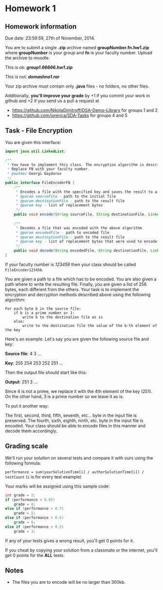 Homework 1
==========
## Homework information
Due date: 23:59:59, 27th of November, 2014.

You are to submit a single **.zip** archive named **groupNumber.fn.hw1.zip**
where **groupNumber** is your group and **fn** is your faculty number.
Upload the archive to moodle.

This is ok: ***group1.66666.hw1.zip***

This is not: ***domashno1.rar***

Your zip archive must contain only **.java** files - no folders, no other files.

Additionally, **you'll improve your grade** by +1 if you commit your work in github
and +2 if you send us a pull a request at 
* https://github.com/NikolaDimitroff/DSA-Demo-Library for groups 1 and 2
* https://github.com/jorenca/SDA-Tasks for groups 4 and 5

## Task - File Encryption

You are given this interface:

```java
import java.util.LinkedList;

/**
 * You have to implement this class. The encryption algorithm is described below.
 * Replace FN with your faculty number.
 * @author Georgi Gaydarov
 */
public interface FileEncoderFN { 
    /**
     * Encodes a file with the specified key and saves the result to a given file.
     * @param sourceFile - path to the initial file
     * @param destinationFile - path to the result file
     * @param key - list of replacement bytes
     */
    public void encode(String sourceFile, String destinationFile, LinkedList<Byte> key);
    
    /**
     * Decodes a file that was encoded with the above algorithm.
     * @param encodedFile - path to encoded file
     * @param destinationFile - path to the result file
     * @param key - list of replacement bytes that were used to encode the file
     */
    public void decode(String encodedFile, String destinationFile, LinkedList<Byte> key);
}
```
If your faculty number is *123456* then your class should be called `FileEncoder123456`.

You are given a path to a file which has to be encoded.
You are also given a path where to write the resulting file.
Finally, you are given a list of 256 bytes, each different from the others.
Your task is to implement the encryption and decryption methods described above
using the following algorithm:

```
For each byte b in the source file:
    if b is a prime number or 1:
        write b to the destination file as is
    else:
        write to the destination file the value of the b-th element of the key
```
Here's an example. Let's say you are given the following source file and key:

**Source file**: 4 3 ...

**Key**: 255 254 253 252 251 ...

Then the output file should start like this:

**Output**: 251 3 ...

Since 4 is not a prime, we replace it with the 4th element of the key (251).
On the other hand, 3 is a prime number so we leave it as is.

To put it another way:

The first, second, third, fifth, seventh, etc... byte in the input file is preserved.
The fourth, sixth, eighth, ninth, etc. byte in the input file is encoded.
Your class should be able to encode files in this manner and decode them accordingly.

## Grading scale

We'll run your solution on several tests and compare it with ours using the following
formula:

`performance = sum(yourSolutionTime[i] / authorSolutionTime[i]) / testCount`
(`i` is for every test example)

Your marks will be assigned using this sample code:

```java
int grade = 2;
if (performance > 0.85)
    grade = 6;
else if (performance > 0.7)
    grade = 5;
else if (performance > 0.6)
    grade = 6;
else if (performance > 0.5)
    grade = 3;
```

If any of your tests gives a wrong result, you'll get 0 points for it.

If you cheat by copying your solution from a classmate or the internet, you'll get 0
points for the **ALL** tests.

## Notes
* The files you are to encode will be no larger than 300kb.